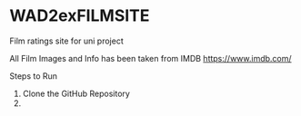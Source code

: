 # WAD2exFILMSITE
Film ratings site for uni project

All  Film Images and Info has been taken from IMDB https://www.imdb.com/

Steps to Run
1. Clone the GitHub Repository
2. 
